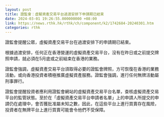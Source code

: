 ```yaml
---
layout: post
title: 證監會：虛擬資產交易平台過渡安排下申請期已結束
date: 2024-03-01 19:26:55.000000000 +08:00
link: https://news.rthk.hk/rthk/ch/component/k2/1742684-20240301.htm
categories: rthk
---
```


證監會提醒公眾，虛擬資產交易平台在過渡安排下的申請期已結束。

根據過渡安排，任何正在香港營運的虛擬資產交易平台，沒有在昨日或之前提交牌照申請，就必須在5月底或之前結束在香港的業務。

證監會強調，虛擬資產交易平台須取得必要的證監會牌照，方可恢復在香港的業務活動，或向香港投資者積極推廣虛擬資產服務。證監會強調，進行任何無牌活動屬刑事罪行。

證監會提醒投資者應利用證監會網站的虛擬資產交易平台名單，查核虛擬資產交易平台的監管狀態。至於在「虛擬資產交易平台申請者名單」上的申請人所提交的申請仍在處理中，會否獲批准屬未知之數，因此，在這些平台上進行買賣存在風險，投資者在無牌平台上進行買賣可能會令他們不受保障。
